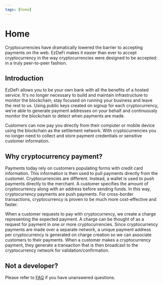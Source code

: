 ```yaml
---
tags: [home]
---
```

# Home
Cryptocurrencies have dramatically lowered the barrier to accepting payments on the web. EzDeFi makes it easier than ever to accept cryptocurrency in the way cryptocurrencies were designed to be accepted: in a truly peer-to-peer fashion.

## Introduction
EzDeFi allows you to be your own bank with all the benefits of a hosted service. It's no longer necessary to build and maintain infrastructure to monitor the blockchain; stay focused on running your business and leave the rest to us. Using public keys created on signup for each cryptocurrency, we're able to generate payment addresses on your behalf and continuously monitor the blockchain to detect when payments are made.

Customers can now pay you directly from their computer or mobile device using the blockchain as the settlement network. With cryptocurrencies you no longer need to collect and store payment credentials or sensitive customer information.

## Why cryptocurrency payment?
Payments today rely on customers populating forms with credit card information. This information is then used to pull payments directly from the customer. Cryptocurrencies are different. Instead, a wallet is used to push payments directly to the merchant. A customer specifies the amount of cryptocurrency along with an address before sending funds. In this way, cryptocurrency payments are push payments. For cross-border transactions, cryptocurrency is proven to be much more cost-effective and faster.

When a customer requests to pay with cryptocurrency, we create a charge representing the expected payment. A charge can be thought of as a request for payment in one or more cryptocurrencies. Since cryptocurrency payments are made over a separate network, a unique payment address per cryptocurrency is generated on charge creation so we can associate customers to their payments. When a customer makes a cryptocurrency payment, they generate a transaction that is then broadcast to the cryptocurrency network for validation/confirmation.

## Not a developer?
Please refer to [FAQ](https://docs.ezdefi.com/p/docs/gh/ezdefi-docs/docs/docs/4.faq.md) if you have unanswered questions.